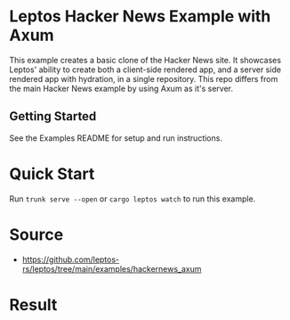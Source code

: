 # Leptos Hacker News Example with Axum
This example creates a basic clone of the Hacker News site. It showcases Leptos' ability to create both a client-side rendered app, and a server side rendered app with hydration, in a single repository. This repo differs from the main Hacker News example by using Axum as it's server.

## Getting Started
See the Examples README for setup and run instructions.

# Quick Start
Run `trunk serve --open` or `cargo leptos watch` to run this example. 

# Source

- https://github.com/leptos-rs/leptos/tree/main/examples/hackernews_axum 

# Result

```bash

```

